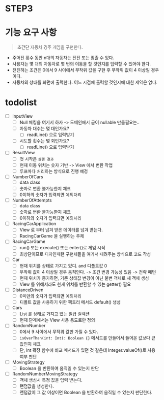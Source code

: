 # STEP3 

# 기능 요구 사항
> 초간단 자동차 경주 게임을 구현한다.

* 주어진 횟수 동안 n대의 자동차는 전진 또는 멈출 수 있다.
* 사용자는 몇 대의 자동차로 몇 번의 이동을 할 것인지를 입력할 수 있어야 한다.
* 전진하는 조건은 0에서 9 사이에서 무작위 값을 구한 후 무작위 값이 4 이상일 경우이다.
* 자동차의 상태를 화면에 출력한다. 어느 시점에 출력할 것인지에 대한 제약은 없다.

# todolist 

* [ ] InputView
    * [ ] Null 체킹을 여기서 하자 -> 도메인에서 굳이 nullable 만들필요는..
    * [ ] 자동차 대수는 몇 대인가요?
        * [ ] readLine() 으로 입력받기
    * [ ] 시도할 횟수는 몇 회인가요?
        * [ ] readLine() 으로 입력받기
* [ ] ResultView
    * [ ] 첫 시작은 `실행 결과`
    * [ ] 현재 이동 위치는 숫자 기반 -> View 에서 변환 작업
    * [ ] 루프마다 처리하는 방식으로 진행 예정  
* [ ] NumberOfCars
    * [ ] data class
    * [ ] 숫자로 변환 불가능한지 체크
    * [ ] 0이하의 숫자가 입력되면 예외처리
* [ ] NumberOfAttempts
    * [ ] data class
    * [ ] 숫자로 변환 불가능한지 체크
    * [ ] 0이하의 숫자가 입력되면 예외처리
* [ ] RacingCarApplication
    * [ ] View 로 부터 넘겨 받은 데이터를 넘겨 받는다.    
    * [ ] RacingCarGame 을 실행하는 주체  
* [ ] RacingCarGame
    * [ ] run() 또는 execute() 또는 enter()로 게임 시작 
    * [ ] 최상단이므로 디자인패턴 구현체들을 여기서 내려주는 방식으로 코드 작성 
* [ ] Car 
    * [ ] 현재 위치를 상태로 가지고 있디. and 디폴트값 0
    * [ ] 무작위 값이 4 이상일 경우 움직인다. -> 조건 변경 가능성 있음 -> 전략 패턴
    * [ ] 현재 위치가 증가하면, 기존 상태값 변경이 아닌 불변 객체로 새 객체 생성 
    * [ ] View 를 위해서라도 현재 위치를 반환할 수 있는 getter() 필요 
* [ ] DistanceDriven
    * [ ] 0미만의 숫자가 입력되면 예외처리
    * [ ] 디폴트 값을 사용하기 위한 팩토리 메서드 default() 생성
* [ ] Cars
    * [ ] List<Car> 를 상태로 가지고 있는 일급 컬렉션  
    * [ ] 현재 단계에서는 View 사용 용도로만 정의
* [ ] RandomNumber 
    * [ ] 0에서 9 사이에서 무작위 값만 가질 수 있다.  
    * [ ] `isOverThan(int: Int): Boolean {}` 메서드를 만들어서 들어온 값보다 큰 값인지 체크  
    * [ ] 단, Int 확장 함수에 비교 메서드가 있던 것 같은데 Integer.valueOf()로 사용 여부 판단 
* [ ] MovingStrategy
    * [ ] Boolean 을 반환하여 움직일 수 있는지 판단
* [ ] RandomNumberMovingStrategy   
    * [ ] 객체 생성시 특정 값을 입력 받는다. 
    * [ ] 랜덤값을 생성한다.    
    * [ ] 랜덤값이 그 값 이상이면 Boolean 을 반환하여 움직일 수 있는지 판단한다.  